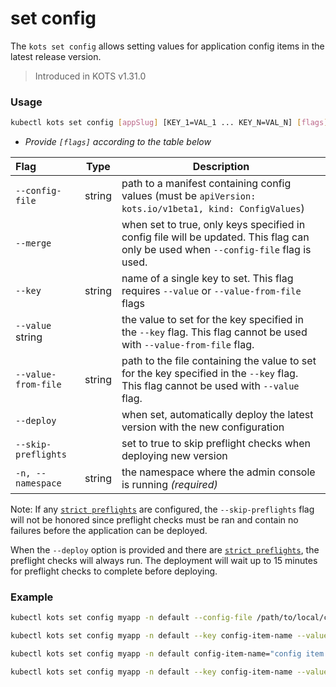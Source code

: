 # set config

The `kots set config` allows setting values for application config items in the latest release version.

> Introduced in KOTS v1.31.0

### Usage

```bash
kubectl kots set config [appSlug] [KEY_1=VAL_1 ... KEY_N=VAL_N] [flags]
```

- _Provide `[flags]` according to the table below_

| Flag                | Type   | Description                                                                                                                           |
| :-------------------| ------ | ------------------------------------------------------------------------------------------------------------------------------------- |
| `--config-file`     | string | path to a manifest containing config values (must be `apiVersion: kots.io/v1beta1, kind: ConfigValues`)                               |
| `--merge`           |        | when set to true, only keys specified in config file will be updated. This flag can only be used when `--config-file` flag is used.   |
|`--key`              | string | name of a single key to set. This flag requires `--value` or `--value-from-file` flags                                                |
| `--value` string    |        | the value to set for the key specified in the `--key` flag. This flag cannot be used with `--value-from-file` flag.                   |
| `--value-from-file` | string | path to the file containing the value to set for the key specified in the `--key` flag. This flag cannot be used with `--value` flag. |
| `--deploy`          |        | when set, automatically deploy the latest version with the new configuration                                                          |
| `--skip-preflights` |        | set to true to skip preflight checks when deploying new version                                                                       |
| `-n, --namespace`   | string | the namespace where the admin console is running _(required)_                                                                         |

Note: If any [`strict preflights`](../docs/vendor/preflight-support-bundle-creating.md) are configured, the `--skip-preflights` flag will not be honored since preflight checks must be ran and contain no failures before the application can be deployed. 

When the `--deploy` option is provided and there are [`strict preflights`](../docs/vendor/preflight-support-bundle-creating.md), the preflight checks will always run. The deployment will wait up to 15 minutes for preflight checks to complete before deploying.


### Example

```bash
kubectl kots set config myapp -n default --config-file /path/to/local/config.yaml
```

```bash
kubectl kots set config myapp -n default --key config-item-name --value-from-file /path/to/config/file/value.txt
```

```bash
kubectl kots set config myapp -n default config-item-name="config item value"
```

```bash
kubectl kots set config myapp -n default --key config-item-name --value "config item value"
```
